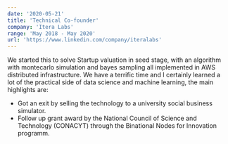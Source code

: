```yaml
---
date: '2020-05-21'
title: 'Technical Co-founder'
company: 'Itera Labs'
range: 'May 2018 - May 2020'
url: 'https://www.linkedin.com/company/iteralabs'
---
```


We started this to solve Startup valuation in seed stage, with an algorithm with montecarlo simulation and
bayes sampling all implemented in AWS distributed infrastructure. We have a terrific time and I certainly learned
a lot of the practical side of data science and machine learning, the main highlights are:

- Got an exit by selling the technology to a university social business simulator.
- Follow up grant award by the National Council of Science and Technology (CONACYT) through the Binational Nodes for Innovation programm.
